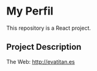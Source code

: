 # My Perfil
This repository is a React project.

## Project Description
The Web: http://evatitan.es
